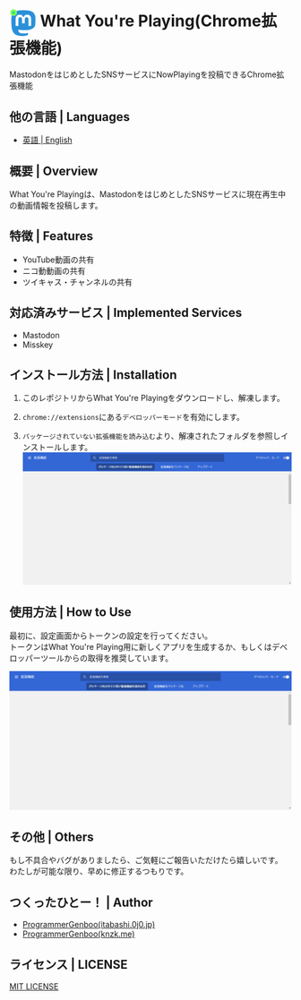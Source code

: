 # <Img Alt="" Src="/icons/icon128.png" Height="48" Align="Center"/> What You're Playing(Chrome拡張機能)

MastodonをはじめとしたSNSサービスにNowPlayingを投稿できるChrome拡張機能



## 他の言語 | Languages
* [英語 | English](/README.md)


## 概要 | Overview
What You're Playingは、MastodonをはじめとしたSNSサービスに現在再生中の動画情報を投稿します。


## 特徴 | Features
* YouTube動画の共有
* ニコ動動画の共有
* ツイキャス・チャンネルの共有


## 対応済みサービス | Implemented Services
* Mastodon
* Misskey


## インストール方法 | Installation
1.	このレポジトリからWhat You're Playingをダウンロードし、解凍します。

2.	`chrome://extensions`にある`デベロッパーモード`を有効にします。

3.	`パッケージされていない拡張機能を読み込む`より、解凍されたフォルダを参照しインストールします。
	![chrome://extensions](images/001.png)


## 使用方法 | How to Use
最初に、設定画面からトークンの設定を行ってください。<Br />
トークンはWhat You're Playing用に新しくアプリを生成するか、もしくはデベロッパーツールからの取得を推奨しています。

![設定画面](images/001.png)


## その他 | Others
もし不具合やバグがありましたら、ご気軽にご報告いただけたら嬉しいです。<Br />
わたしが可能な限り、早めに修正するつもりです。


## つくったひとー！ | Author
* [ProgrammerGenboo(itabashi.0j0.jp)](https://itabashi.0j0.jp/@ProgrammerGenboo)
* [ProgrammerGenboo(knzk.me)](https://knzk.me/@ProgrammerGenboo)


## ライセンス | LICENSE
[MIT LICENSE](/LICENSE)